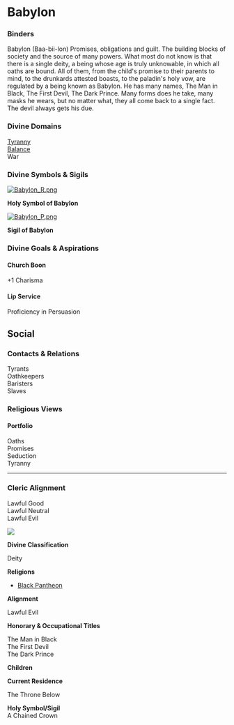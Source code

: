 Babylon
=======

### Binders

Babylon (Baa-bii-lon) Promises, obligations and guilt. The building blocks of society and the source of many powers. What most do not know is that there is a single deity, a being whose age is truly unknowable, in which all oaths are bound. All of them, from the child's promise to their parents to mind, to the drunkards attested boasts, to the paladin's holy vow, are regulated by a being known as Babylon. He has many names, The Man in Black, The First Devil, The Dark Prince. Many forms does he take, many masks he wears, but no matter what, they all come back to a single fact. The devil always gets his due.

### Divine Domains

[Tyranny](https://www.worldanvil.com/w/Ecaros-xohoo/a/tyranny-article)  
[Balance](https://www.worldanvil.com/w/Ecaros-xohoo/a/balance-article)  
War  

### Divine Symbols & Sigils

[![](/uploads/images/5f01525fde8ade912875da1193acda50.png "Babylon_R.png")](/i/284888 "Babylon_R.png")

**Holy Symbol of Babylon**

[![](/uploads/images/13378453d5fb43eca5e1a917924a71a1.png "Babylon_P.png")](/i/284886 "Babylon_P.png")

**Sigil of Babylon**

### Divine Goals & Aspirations

#### Church Boon

+1 Charisma

#### Lip Service

Proficiency in Persuasion

Social
------

### Contacts & Relations

Tyrants  
Oathkeepers  
Baristers  
Slaves

### Religious Views

#### Portfolio

Oaths  
Promises  
Seduction  
Tyranny 

* * *

### Cleric Alignment

Lawful Good  
Lawful Neutral  
Lawful Evil

![](/uploads/images/1178064cd75fbc3fb17e510d5e02f94f.jpg)

**Divine Classification**

Deity

**Religions**

* [Black Pantheon](/w/Ecaros-xohoo/a/black-pantheon-article)

**Alignment**

Lawful Evil

**Honorary & Occupational Titles**

The Man in Black  
The First Devil  
The Dark Prince

**Children**

**Current Residence**

The Throne Below

**Holy Symbol/Sigil**  
A Chained Crown

